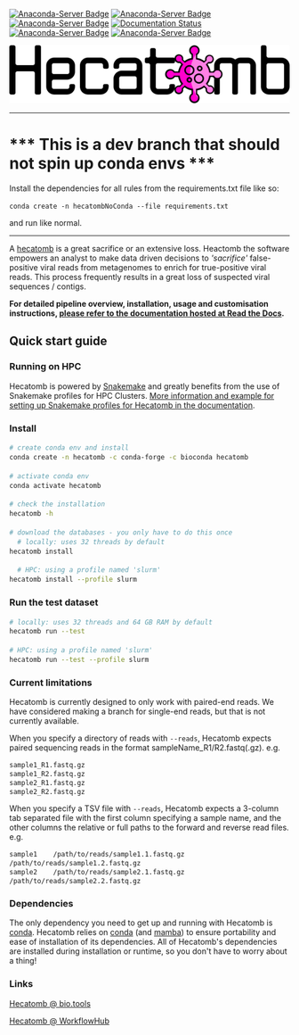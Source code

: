 [![Anaconda-Server Badge](https://anaconda.org/bioconda/hecatomb/badges/latest_release_date.svg)](https://anaconda.org/bioconda/hecatomb)
[![Anaconda-Server Badge](https://anaconda.org/bioconda/hecatomb/badges/platforms.svg)](https://anaconda.org/bioconda/hecatomb)
[![Anaconda-Server Badge](https://anaconda.org/bioconda/hecatomb/badges/license.svg)](https://anaconda.org/bioconda/hecatomb)
[![Documentation Status](https://readthedocs.org/projects/hecatomb/badge/?version=latest)](https://hecatomb.readthedocs.io/en/latest/?badge=latest)
[![Anaconda-Server Badge](https://anaconda.org/bioconda/hecatomb/badges/downloads.svg)](https://anaconda.org/bioconda/hecatomb)
[![Anaconda-Server Badge](https://anaconda.org/bioconda/hecatomb/badges/installer/conda.svg)](https://conda.anaconda.org/bioconda)

![](docs/img/hecatombLogo.png)

***

# *** This is a dev branch that should not spin up conda envs ***
Install the dependencies for all rules from the requirements.txt file like so: 

`conda create -n hecatombNoConda --file requirements.txt` 

and run like normal.

***

A [hecatomb](https://en.wiktionary.org/wiki/hecatomb) is a great sacrifice or an extensive loss. 
Heactomb the software empowers an analyst to make data driven decisions to *'sacrifice'* false-positive viral reads from 
metagenomes to enrich for true-positive viral reads. 
This process frequently results in a great loss of suspected viral sequences / contigs.

**For detailed pipeline overview, installation, usage and customisation instructions,
[please refer to the documentation hosted at Read the Docs](https://hecatomb.readthedocs.io).**

## Quick start guide

### Running on HPC

Hecatomb is powered by [Snakemake](https://snakemake.readthedocs.io/en/stable/#) and greatly benefits from the use of 
Snakemake profiles for HPC Clusters.
[More information and example for setting up Snakemake profiles for Hecatomb in the documentation](https://hecatomb.readthedocs.io/en/latest/profiles/).

### Install

```bash
# create conda env and install
conda create -n hecatomb -c conda-forge -c bioconda hecatomb

# activate conda env
conda activate hecatomb

# check the installation
hecatomb -h

# download the databases - you only have to do this once
  # locally: uses 32 threads by default
hecatomb install

  # HPC: using a profile named 'slurm'
hecatomb install --profile slurm
```

### Run the test dataset

```bash
# locally: uses 32 threads and 64 GB RAM by default
hecatomb run --test

# HPC: using a profile named 'slurm'
hecatomb run --test --profile slurm
```

### Current limitations

Hecatomb is currently designed to only work with paired-end reads. 
We have considered making a branch for single-end reads, but that is not currently available.

When you specify a directory of reads with `--reads`, Hecatomb expects paired sequencing reads in the format 
sampleName_R1/R2.fastq(.gz). e.g. 

```text
sample1_R1.fastq.gz
sample1_R2.fastq.gz
sample2_R1.fastq.gz
sample2_R2.fastq.gz
```

When you specify a TSV file with `--reads`, Hecatomb expects a 3-column tab separated file with the first column
specifying a sample name, and the other columns the relative or full paths to the forward and reverse read files. e.g.

```text
sample1    /path/to/reads/sample1.1.fastq.gz    /path/to/reads/sample1.2.fastq.gz
sample2    /path/to/reads/sample2.1.fastq.gz    /path/to/reads/sample2.2.fastq.gz
```

### Dependencies

The only dependency you need to get up and running with Hecatomb is [conda](https://docs.conda.io/en/latest/).
Hecatomb relies on [conda](https://docs.conda.io/en/latest/) (and [mamba](https://github.com/mamba-org/mamba))
to ensure portability and ease of installation of its dependencies.
All of Hecatomb's dependencies are installed during installation or runtime, so you don't have to worry about a thing!

### Links

[Hecatomb @ bio.tools](https://bio.tools/hecatomb)

[Hecatomb @ WorkflowHub](https://workflowhub.eu/workflows/235)


